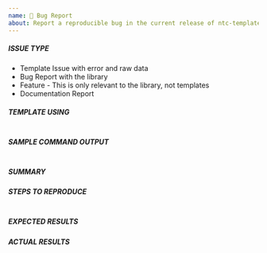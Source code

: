 ```yaml
---
name: 🐛 Bug Report
about: Report a reproducible bug in the current release of ntc-templates
---
```

<!---
NOTE: The following are not considered and will be immediately closed:
* Request for new templates.
* Request for adding data captured in an existing template.
* Request for Template issues without both the included error and raw data.
* Feature Requests in the form of a Bug.
* ISSUES raised without following instructions.

Please see README for more information.
-->


<!---
Verify first that your issue/request is not already reported on GitHub.
Also test if the latest release, and master branch are affected too.
-->

##### ISSUE TYPE
<!--- Pick one below and delete the rest: -->
 - Template Issue with error and raw data
 - Bug Report with the library
 - Feature - This is only relevant to the library, not templates
 - Documentation Report

##### TEMPLATE USING
<!---
Please paste the entire template that you are using
-->

```

```

##### SAMPLE COMMAND OUTPUT
<!---
Please paste the raw output of the show command your are you using.
-->

```

```

##### SUMMARY
<!--- Explain the problem briefly -->

##### STEPS TO REPRODUCE
<!---
For bugs, show exactly how to reproduce the problem, using a minimal test-case.
For new features, show how the feature would be used.
-->

<!--- Paste example playbooks or commands between quotes below -->
```yaml

```

<!--- You can also paste gist.github.com links for larger files -->

##### EXPECTED RESULTS
<!--- What did you expect to happen when running the steps above? -->

##### ACTUAL RESULTS
<!--- What actually happened? -->

<!--- Paste verbatim command output between quotes below -->
```

```
